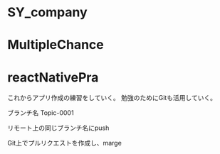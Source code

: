 # SY_company
# MultipleChance
# reactNativePra
これからアプリ作成の練習をしていく。
勉強のためにGitも活用していく。

ブランチ名
Topic-0001

リモート上の同じブランチ名にpush

Git上でプルリクエストを作成し、marge